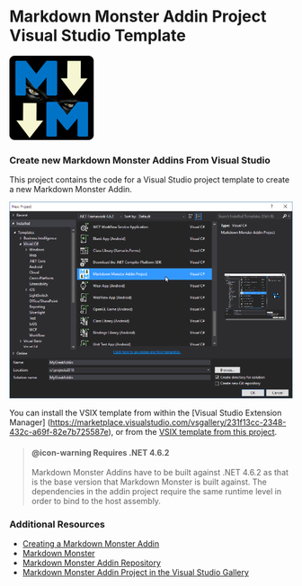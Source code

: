 # Markdown Monster Addin Project Visual Studio Template

<img src="MarkdownMonster_Icon_256.png" width="150"/>

### Create new Markdown Monster Addins From Visual Studio
This project contains the code for a Visual Studio project template to create a new Markdown Monster Addin.

![](NewVSProjectScreenShot.png)

You can install the VSIX template from within the [Visual Studio Extension Manager] (https://marketplace.visualstudio.com/vsgallery/231f13cc-2348-432c-a69f-82e7b725587e), or from the [VSIX template from this project](https://github.com/RickStrahl/MarkdownMonsterAddinProjectTemplate/raw/master/MarkdownMonsterAddinProjectTemplate.vsix).

> #### @icon-warning Requires .NET 4.6.2
> Markdown Monster Addins have to be built against .NET 4.6.2 as that is the base version that Markdown Monster is built against. The dependencies in the addin project require the same runtime level in order to bind to the host assembly.

### Additional Resources
* [Creating a Markdown Monster Addin](http://markdownmonster.west-wind.com/docs/_4ne0s0qoi.htm)
* [Markdown Monster](https://github.com/rickstrahl/MarkdownMonster)
* [Markdown Monster Addin Repository](https://github.com/RickStrahl/MarkdownMonsterAddinsRegistry)
* [Markdown Monster Addin Project in the Visual Studio Gallery](https://marketplace.visualstudio.com/vsgallery/231f13cc-2348-432c-a69f-82e7b725587e)

